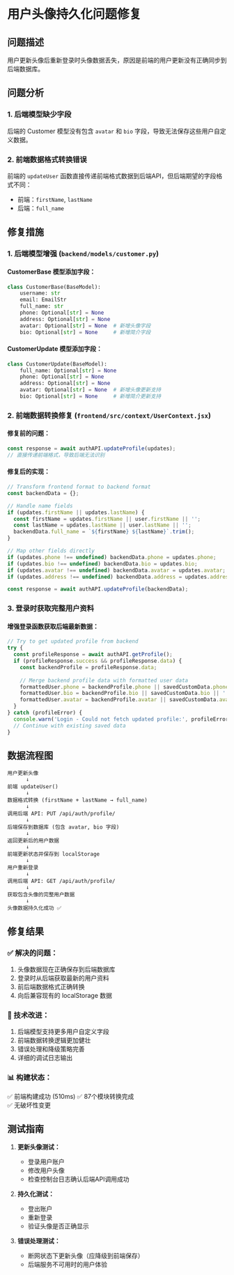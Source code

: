# 用户头像持久化问题修复

## 问题描述
用户更新头像后重新登录时头像数据丢失，原因是前端的用户更新没有正确同步到后端数据库。

## 问题分析

### 1. 后端模型缺少字段
后端的 Customer 模型没有包含 `avatar` 和 `bio` 字段，导致无法保存这些用户自定义数据。

### 2. 前端数据格式转换错误
前端的 `updateUser` 函数直接传递前端格式数据到后端API，但后端期望的字段格式不同：
- 前端：`firstName`, `lastName` 
- 后端：`full_name`

## 修复措施

### 1. 后端模型增强 (`backend/models/customer.py`)

#### CustomerBase 模型添加字段：
```python
class CustomerBase(BaseModel):
    username: str
    email: EmailStr
    full_name: str
    phone: Optional[str] = None
    address: Optional[str] = None
    avatar: Optional[str] = None  # 新增头像字段
    bio: Optional[str] = None     # 新增简介字段
```

#### CustomerUpdate 模型添加字段：
```python
class CustomerUpdate(BaseModel):
    full_name: Optional[str] = None
    phone: Optional[str] = None
    address: Optional[str] = None
    avatar: Optional[str] = None  # 新增头像更新支持
    bio: Optional[str] = None     # 新增简介更新支持
```

### 2. 前端数据转换修复 (`frontend/src/context/UserContext.jsx`)

#### 修复前的问题：
```javascript
const response = await authAPI.updateProfile(updates);
// 直接传递前端格式，导致后端无法识别
```

#### 修复后的实现：
```javascript
// Transform frontend format to backend format
const backendData = {};

// Handle name fields
if (updates.firstName || updates.lastName) {
  const firstName = updates.firstName || user.firstName || '';
  const lastName = updates.lastName || user.lastName || '';
  backendData.full_name = `${firstName} ${lastName}`.trim();
}

// Map other fields directly
if (updates.phone !== undefined) backendData.phone = updates.phone;
if (updates.bio !== undefined) backendData.bio = updates.bio;
if (updates.avatar !== undefined) backendData.avatar = updates.avatar;
if (updates.address !== undefined) backendData.address = updates.address;

const response = await authAPI.updateProfile(backendData);
```

### 3. 登录时获取完整用户资料

#### 增强登录函数获取后端最新数据：
```javascript
// Try to get updated profile from backend
try {
  const profileResponse = await authAPI.getProfile();
  if (profileResponse.success && profileResponse.data) {
    const backendProfile = profileResponse.data;
    
    // Merge backend profile data with formatted user data
    formattedUser.phone = backendProfile.phone || savedCustomData.phone || '';
    formattedUser.bio = backendProfile.bio || savedCustomData.bio || '';
    formattedUser.avatar = backendProfile.avatar || savedCustomData.avatar || null;
  }
} catch (profileError) {
  console.warn('Login - Could not fetch updated profile:', profileError.message);
  // Continue with existing saved data
}
```

## 数据流程图

```
用户更新头像
      ↓
前端 updateUser()
      ↓
数据格式转换 (firstName + lastName → full_name)
      ↓
调用后端 API: PUT /api/auth/profile/
      ↓
后端保存到数据库 (包含 avatar, bio 字段)
      ↓
返回更新后的用户数据
      ↓
前端更新状态并保存到 localStorage
      ↓
用户重新登录
      ↓
调用后端 API: GET /api/auth/profile/
      ↓
获取包含头像的完整用户数据
      ↓
头像数据持久化成功 ✅
```

## 修复结果

### ✅ 解决的问题：
1. 头像数据现在正确保存到后端数据库
2. 登录时从后端获取最新的用户资料
3. 前后端数据格式正确转换
4. 向后兼容现有的 localStorage 数据

### 🔧 技术改进：
1. 后端模型支持更多用户自定义字段
2. 前端数据转换逻辑更加健壮
3. 错误处理和降级策略完善
4. 详细的调试日志输出

### 📊 构建状态：
✅ 前端构建成功 (510ms)
✅ 87个模块转换完成  
✅ 无破坏性变更

## 测试指南

1. **更新头像测试：**
   - 登录用户账户
   - 修改用户头像
   - 检查控制台日志确认后端API调用成功
   
2. **持久化测试：**
   - 登出账户
   - 重新登录
   - 验证头像是否正确显示

3. **错误处理测试：**
   - 断网状态下更新头像（应降级到前端保存）
   - 后端服务不可用时的用户体验 